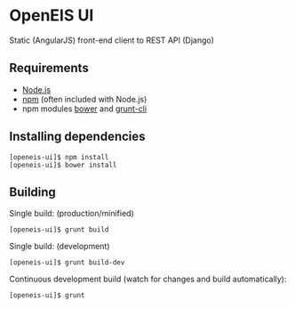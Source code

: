 OpenEIS UI
==========

Static (AngularJS) front-end client to REST API (Django)

Requirements
------------------

* [Node.js](http://nodejs.org/)
* [npm](https://www.npmjs.org/) (often included with Node.js)
* npm modules [bower](http://bower.io/) and [grunt-cli](http://gruntjs.com/)


Installing dependencies
-----------------------

    [openeis-ui]$ npm install
    [openeis-ui]$ bower install


Building
--------

Single build: (production/minified)

    [openeis-ui]$ grunt build

Single build: (development)

    [openeis-ui]$ grunt build-dev

Continuous development build (watch for changes and build automatically):

    [openeis-ui]$ grunt
